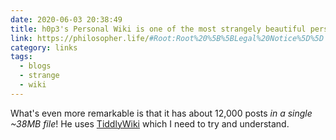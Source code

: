 ```yaml
---
date: 2020-06-03 20:38:49
title: h0p3's Personal Wiki is one of the most strangely beautiful personal logs I've seen
link: https://philosopher.life/#Root:Root%20%5B%5BLegal%20Notice%5D%5D
category: links
tags:
  - blogs
  - strange
  - wiki
---
```


What's even more remarkable is that it has about 12,000 posts _in a single ~38MB file_! He uses [TiddlyWiki](https://tiddlywiki.com/) which I need to try and understand.
